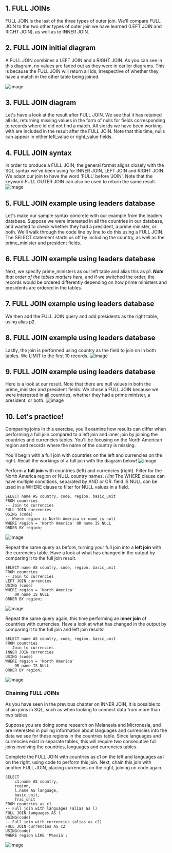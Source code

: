 
## 1. FULL JOINs
 
 FULL JOIN is the last of the three types of outer join. We'll compare FULL JOIN to the two other types of outer join we have learned (LEFT JOIN and RIGHT JOIN), as well as to INNER JOIN.

## 2. FULL JOIN initial diagram

A FULL JOIN combines a LEFT JOIN and a RIGHT JOIN. As you can see in this diagram, no values are faded out as they were in earlier diagrams. This is because the FULL JOIN will return all ids, irrespective of whether they have a match in the other table being joined.

![image](https://user-images.githubusercontent.com/118057504/234127679-c973273b-167e-41fb-8efd-9b44cd80984d.png)

## 3. FULL JOIN diagram

Let's have a look at the result after FULL JOIN. We see that it has retained all ids, returning missing values in the form of nulls for fields corresponding to records where id did not find a match. All six ids we have been working with are included in the result after the FULL JOIN. Note that this time, nulls can appear in either left_value or right_value fields.

## 4. FULL JOIN syntax

 In order to produce a FULL JOIN, the general format aligns closely with the SQL syntax we've been using for INNER JOIN, LEFT JOIN and RIGHT JOIN. We adapt our join to have the word 'FULL' before 'JOIN'. Note that the keyword FULL OUTER JOIN can also be used to return the same result.
 ![image](https://user-images.githubusercontent.com/118057504/234128102-cafb0b5a-1d4f-4f81-97c1-2607468e79a0.png)


## 5. FULL JOIN example using leaders database

Let's make our sample syntax concrete with our example from the leaders database. Suppose we were interested in all the countries in our database, and wanted to check whether they had a president, a prime minister, or both. We'll walk through the code line by line to do this using a FULL JOIN. The SELECT statement starts us off by including the country, as well as the prime_minister and president fields.

## 6. FULL JOIN example using leaders database

Next, we specify prime_ministers as our left table and alias this as p1.<i><b> Note </b>that order of the tables matters here,</i> and if we switched the order, the records would be ordered differently depending on how prime ministers and presidents are ordered in the tables.

## 7. FULL JOIN example using leaders database

We then add the FULL JOIN query and add presidents as the right table, using alias p2.

## 8. FULL JOIN example using leaders database

Lastly, the join is performed using country as the field to join on in both tables. We LIMIT to the first 10 records.
![image](https://user-images.githubusercontent.com/118057504/234128442-6e37d397-23ba-48e2-bdcc-9e39fcd5d6b4.png)


## 9. FULL JOIN example using leaders database

Here is a look at our result. Note that there are null values in both the prime_minister and president fields. We chose a FULL JOIN because we were interested in all countries, whether they had a prime minister, a president, or both.
![image](https://user-images.githubusercontent.com/118057504/234128514-718c0b3b-8075-4ccd-9b40-d952607d3838.png)

## 10. Let's practice!

Comparing joins
In this exercise, you'll examine how results can differ when performing a full join compared to a left join and inner join by joining the countries and currencies tables. You'll be focusing on the North American region and records where the name of the country is missing.

You'll begin with a full join with countries on the left and currencies on the right. Recall the workings of a full join with the diagram below!
![image](https://user-images.githubusercontent.com/118057504/234226734-320aee01-7024-4cf8-96e7-3a66606384b3.png)

Perform a <b>full join</b> with countries (left) and currencies (right).
Filter for the North America region or NULL country names.
<i>Hint</i>
The WHERE clause can have multiple conditions, separated by AND or OR.
field IS NULL can be used in a WHERE clause to filter for NULL values in a field.

```
SELECT name AS country, code, region, basic_unit
FROM countries
-- Join to currencies
FULL JOIN currencies 
USING (code)
-- Where region is North America or name is null
WHERE region = 'North America' OR name IS NULL
ORDER BY region;
```
![image](https://user-images.githubusercontent.com/118057504/234235429-e478ef28-6f3c-43b0-8b09-6cd2211bfbe3.png)

Repeat the same query as before, turning your full join into a <b>left join</b> with the currencies table.
Have a look at what has changed in the output by comparing it to the full join result.

```
SELECT name AS country, code, region, basic_unit
FROM countries
-- Join to currencies
LEFT JOIN currencies
USING (code)
WHERE region = 'North America' 
	OR name IS NULL
ORDER BY region;
```
![image](https://user-images.githubusercontent.com/118057504/234235800-00939207-1808-447e-a2eb-c9027483e497.png)

Repeat the same query again, this time performing an <b>inner join</b> of countries with currencies.
Have a look at what has changed in the output by comparing it to the full join and left join results!

```
SELECT name AS country, code, region, basic_unit
FROM countries
-- Join to currencies
INNER JOIN currencies
USING (code)
WHERE region = 'North America' 
	OR name IS NULL
ORDER BY region;
```
![image](https://user-images.githubusercontent.com/118057504/234236340-b2ce558f-00ed-45da-9218-428fd9d1eaeb.png)

### Chaining FULL JOINs
As you have seen in the previous chapter on INNER JOIN, it is possible to chain joins in SQL, such as when looking to connect data from more than two tables.

Suppose you are doing some research on Melanesia and Micronesia, and are interested in pulling information about languages and currencies into the data we see for these regions in the countries table. Since languages and currencies exist in separate tables, this will require two consecutive full joins involving the countries, languages and currencies tables.

Complete the FULL JOIN with countries as c1 on the left and languages as l on the right, using code to perform this join.
Next, chain this join with another FULL JOIN, placing currencies on the right, joining on code again.

```
SELECT 
	c1.name AS country, 
    region, 
    l.name AS language,
	basic_unit, 
    frac_unit
FROM countries as c1 
-- Full join with languages (alias as l)
FULL JOIN languages AS l
USING(code)
-- Full join with currencies (alias as c2)
FULL JOIN currencies AS c2
USING(code)
WHERE region LIKE 'M%esia';
```

![image](https://user-images.githubusercontent.com/118057504/234238768-2bc48050-cb38-4d86-a07f-3fa8989a4866.png)



